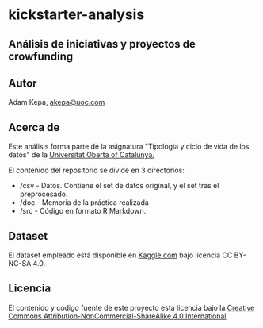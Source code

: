 # kickstarter-analysis
## Análisis de iniciativas y proyectos de crowfunding

## Autor

Adam Kepa, akepa@uoc.com

## Acerca de

Este análisis forma parte de la asignatura "Tipologia y ciclo de vida de los datos" de la [Universitat Oberta of Catalunya.](http://www.uoc.edu/portal/ca/index.html)

El contenido del repositorio se divide en 3 directorios:
* /csv - Datos. Contiene el set de datos original, y el set tras el preprocesado. 
* /doc - Memoria de la práctica realizada
* /src - Código en formato R Markdown. 

## Dataset

El dataset empleado está disponible en [Kaggle.com](https://www.kaggle.com/kemical/kickstarter-projects) bajo licencia CC BY-NC-SA 4.0.

## Licencia

El contenido y código fuente de este proyecto esta licencia bajo la [Creative Commons Attribution-NonCommercial-ShareAlike 4.0 International](https://creativecommons.org/licenses/by-nc-sa/4.0/).